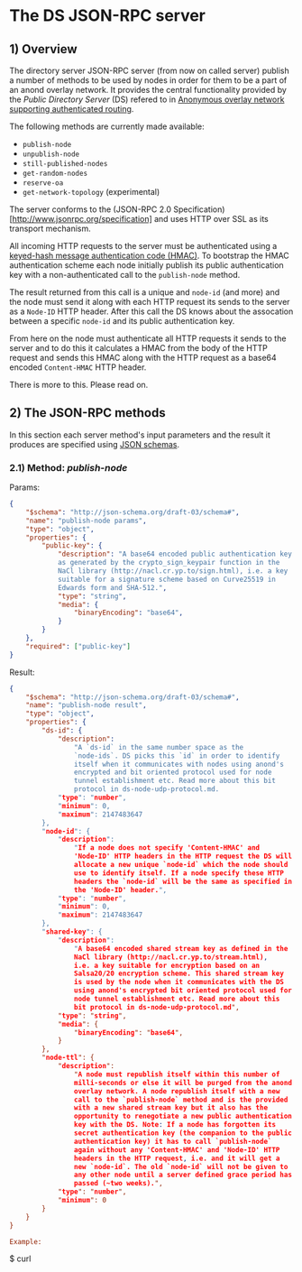 # The DS JSON-RPC server

## 1) Overview

The directory server JSON-RPC server (from now on called server)
publish a number of methods to be used by nodes in order for them to
be a part of an anond overlay network. It provides the central
functionality provided by the *Public Directory Server* (DS) refered
to in [Anonymous overlay network supporting authenticated
routing](Schlegel-Wong-3.pdf).

The following methods are currently made available:

* `publish-node`
* `unpublish-node`
* `still-published-nodes`
* `get-random-nodes`
* `reserve-oa`
* `get-network-topology` (experimental)

The server conforms to the (JSON-RPC 2.0
Specification)[http://www.jsonrpc.org/specification] and uses HTTP
over SSL as its transport mechanism.

All incoming HTTP requests to the server must be authenticated using a
[keyed-hash message authentication code
(HMAC)](http://en.wikipedia.org/wiki/Hash-based_message_authentication_code).
To bootstrap the HMAC authentication scheme each node initially
publish its public authentication key with a non-authenticated call to
the `publish-node` method.

The result returned from this call is a unique and `node-id` (and
more) and the node must send it along with each HTTP request its sends
to the server as a `Node-ID` HTTP header. After this call the DS knows
about the assocation between a specific `node-id` and its public
authentication key.

From here on the node must authenticate all HTTP requests it sends to
the server and to do this it calculates a HMAC from the body of the
HTTP request and sends this HMAC along with the HTTP request as a
base64 encoded `Content-HMAC` HTTP header.

There is more to this. Please read on.

## 2) The JSON-RPC methods

In this section each server method's input parameters and the result
it produces are specified using [JSON schemas](http://json-schema.org).

### 2.1) Method: *publish-node*

Params:

```json
{
    "$schema": "http://json-schema.org/draft-03/schema#",
    "name": "publish-node params",
    "type": "object",
    "properties": {
        "public-key": {
            "description": "A base64 encoded public authentication key
            as generated by the crypto_sign_keypair function in the
            NaCl library (http://nacl.cr.yp.to/sign.html), i.e. a key
            suitable for a signature scheme based on Curve25519 in
            Edwards form and SHA-512.", 
            "type": "string",
            "media": {
                "binaryEncoding": "base64",
            }
        }
    },
    "required": ["public-key"]
}
```

Result:

```json
{
    "$schema": "http://json-schema.org/draft-03/schema#",
    "name": "publish-node result",
    "type": "object",
    "properties": {
        "ds-id": {
            "description":
                "A `ds-id` in the same number space as the
                `node-ids`. DS picks this `id` in order to identify
                itself when it communicates with nodes using anond's
                encrypted and bit oriented protocol used for node
                tunnel establishment etc. Read more about this bit
                protocol in ds-node-udp-protocol.md.
            "type": "number",
            "minimum": 0,
            "maximum": 2147483647
        },
        "node-id": {
            "description":
                "If a node does not specify 'Content-HMAC' and
                'Node-ID' HTTP headers in the HTTP request the DS will
                allocate a new unique `node-id` which the node should
                use to identify itself. If a node specify these HTTP
                headers the `node-id` will be the same as specified in
                the 'Node-ID' header.",
            "type": "number",
            "minimum": 0,
            "maximum": 2147483647
        },
        "shared-key": {
            "description":
                "A base64 encoded shared stream key as defined in the
                NaCl library (http://nacl.cr.yp.to/stream.html),
                i.e. a key suitable for encryption based on an
                Salsa20/20 encryption scheme. This shared stream key
                is used by the node when it communicates with the DS
                using anond's encrypted bit oriented protocol used for
                node tunnel establishment etc. Read more about this
                bit protocol in ds-node-udp-protocol.md",
            "type": "string",
            "media": {
                "binaryEncoding": "base64",
            }
        },
        "node-ttl": {
            "description":
                "A node must republish itself within this number of
                milli-seconds or else it will be purged from the anond
                overlay network. A node republish itself with a new
                call to the `publish-node` method and is the provided
                with a new shared stream key but it also has the
                opportunity to renegotiate a new public authentication
                key with the DS. Note: If a node has forgotten its
                secret authentication key (the companion to the public
                authentication key) it has to call `publish-node`
                again without any 'Content-HMAC' and 'Node-ID' HTTP
                headers in the HTTP request, i.e. and it will get a
                new `node-id`. The old `node-id` will not be given to
                any other node until a server defined grace period has
                passed (~two weeks).",
            "type": "number",
            "minimum": 0
        }
    }
}

Example:
```
$ curl 
